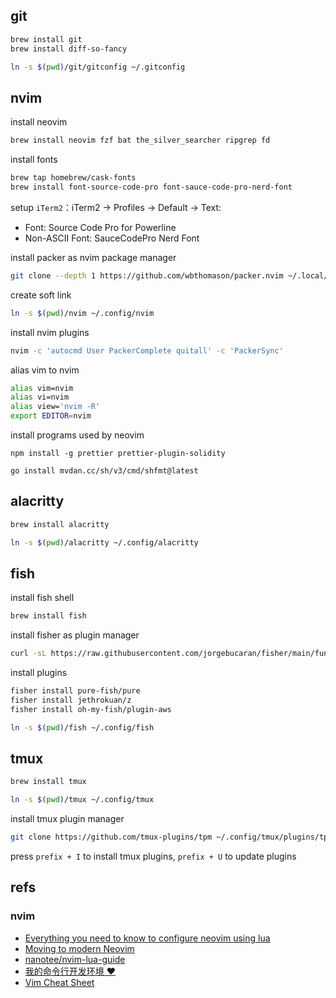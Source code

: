 ## git

```bash
brew install git
brew install diff-so-fancy

ln -s $(pwd)/git/gitconfig ~/.gitconfig
```

## nvim

install neovim

```bash
brew install neovim fzf bat the_silver_searcher ripgrep fd
```

install fonts

```bash
brew tap homebrew/cask-fonts
brew install font-source-code-pro font-sauce-code-pro-nerd-font
```

setup `iTerm2`：iTerm2 -> Profiles -> Default -> Text:

- Font: Source Code Pro for Powerline
- Non-ASCII Font: SauceCodePro Nerd Font

install packer as nvim package manager

```bash
git clone --depth 1 https://github.com/wbthomason/packer.nvim ~/.local/share/nvim/site/pack/packer/start/packer.nvim
```

create soft link

```bash
ln -s $(pwd)/nvim ~/.config/nvim
```

install nvim plugins

```bash
nvim -c 'autocmd User PackerComplete quitall' -c 'PackerSync'
```

alias vim to nvim

```bash
alias vim=nvim
alias vi=nvim
alias view='nvim -R'
export EDITOR=nvim
```

install programs used by neovim

```
npm install -g prettier prettier-plugin-solidity

go install mvdan.cc/sh/v3/cmd/shfmt@latest
```

## alacritty

```bash
brew install alacritty

ln -s $(pwd)/alacritty ~/.config/alacritty
```

## fish

install fish shell

```bash
brew install fish
```

install fisher as plugin manager

```bash
curl -sL https://raw.githubusercontent.com/jorgebucaran/fisher/main/functions/fisher.fish | source && fisher install jorgebucaran/fisher
```

install plugins

```bash
fisher install pure-fish/pure
fisher install jethrokuan/z
fisher install oh-my-fish/plugin-aws
```

```bash
ln -s $(pwd)/fish ~/.config/fish
```

## tmux

```bash
brew install tmux

ln -s $(pwd)/tmux ~/.config/tmux
```

install tmux plugin manager

```bash
git clone https://github.com/tmux-plugins/tpm ~/.config/tmux/plugins/tpm
```

press `prefix + I` to install tmux plugins, `prefix + U` to update plugins

## refs

### nvim

- [Everything you need to know to configure neovim using lua](https://vonheikemen.github.io/devlog/tools/configuring-neovim-using-lua/)
- [Moving to modern Neovim](https://toroid.org/modern-neovim)
- [nanotee/nvim-lua-guide](https://github.com/nanotee/nvim-lua-guide)
- [我的命令行开发环境 ❤️](https://writings.sh/post/commandline-tools)
- [Vim Cheat Sheet](https://vim.rtorr.com/)
